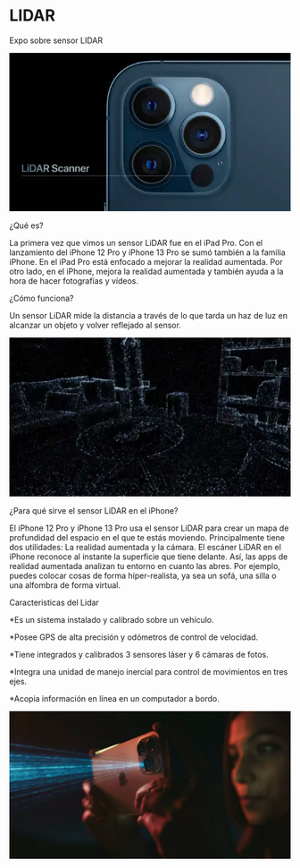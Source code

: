 # LIDAR
Expo sobre sensor LIDAR

![](https://github.com/mrJCOM123/LIDAR/blob/main/lidar1.jpg)
  
  ¿Qué es?
  
  La primera vez que vimos un sensor LiDAR fue en el iPad Pro. Con el lanzamiento del iPhone 12 Pro y iPhone 13 Pro se sumó también a la familia iPhone. En el iPad Pro está enfocado a mejorar la realidad aumentada. Por otro lado, en el iPhone, mejora la realidad aumentada y también ayuda a la hora de hacer fotografías y vídeos.

¿Cómo funciona?
  
  Un sensor LiDAR mide la distancia a través de lo que tarda un haz de luz en alcanzar un objeto y volver reflejado al sensor.

![](https://github.com/mrJCOM123/LIDAR/blob/main/lidar2.jpg)

¿Para qué sirve el sensor LiDAR en el iPhone?
  
  El iPhone 12 Pro y iPhone 13 Pro usa el sensor LiDAR para crear un mapa de profundidad del espacio en el que te estás moviendo. Principalmente tiene dos utilidades: La realidad aumentada y la cámara. 
El escáner LiDAR en el iPhone reconoce al instante la superficie que tiene delante. Así, las apps de realidad aumentada analizan tu entorno en cuanto las abres. Por ejemplo, puedes colocar cosas de forma híper-realista, ya sea un sofá, una silla o una alfombra de forma virtual.

Caracteristicas del Lidar

 *Es un sistema instalado y calibrado sobre un vehículo.

 *Posee GPS de alta precisión y odómetros de control de velocidad.

 *Tiene integrados y calibrados 3 sensores láser y 6 cámaras de fotos.

 *Integra una unidad de manejo inercial para control de movimientos en tres ejes.

 *Acopia información en línea en un computador a bordo.

![](https://github.com/mrJCOM123/LIDAR/blob/main/lidar3.jpg)
